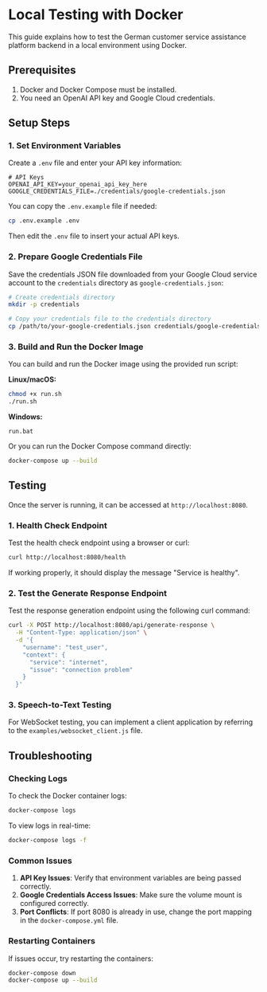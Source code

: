 # Local Testing with Docker

This guide explains how to test the German customer service assistance platform backend in a local environment using Docker.

## Prerequisites

1. Docker and Docker Compose must be installed.
2. You need an OpenAI API key and Google Cloud credentials.

## Setup Steps

### 1. Set Environment Variables

Create a `.env` file and enter your API key information:

```
# API Keys
OPENAI_API_KEY=your_openai_api_key_here
GOOGLE_CREDENTIALS_FILE=./credentials/google-credentials.json
```

You can copy the `.env.example` file if needed:

```bash
cp .env.example .env
```

Then edit the `.env` file to insert your actual API keys.

### 2. Prepare Google Credentials File

Save the credentials JSON file downloaded from your Google Cloud service account to the `credentials` directory as `google-credentials.json`:

```bash
# Create credentials directory
mkdir -p credentials

# Copy your credentials file to the credentials directory
cp /path/to/your-google-credentials.json credentials/google-credentials.json
```

### 3. Build and Run the Docker Image

You can build and run the Docker image using the provided run script:

**Linux/macOS:**
```bash
chmod +x run.sh
./run.sh
```

**Windows:**
```
run.bat
```

Or you can run the Docker Compose command directly:
```bash
docker-compose up --build
```

## Testing

Once the server is running, it can be accessed at `http://localhost:8080`.

### 1. Health Check Endpoint

Test the health check endpoint using a browser or curl:

```bash
curl http://localhost:8080/health
```

If working properly, it should display the message "Service is healthy".

### 2. Test the Generate Response Endpoint

Test the response generation endpoint using the following curl command:

```bash
curl -X POST http://localhost:8080/api/generate-response \
  -H "Content-Type: application/json" \
  -d '{
    "username": "test_user",
    "context": {
      "service": "internet",
      "issue": "connection problem"
    }
  }'
```

### 3. Speech-to-Text Testing

For WebSocket testing, you can implement a client application by referring to the `examples/websocket_client.js` file.

## Troubleshooting

### Checking Logs

To check the Docker container logs:

```bash
docker-compose logs
```

To view logs in real-time:

```bash
docker-compose logs -f
```

### Common Issues

1. **API Key Issues**: Verify that environment variables are being passed correctly.
2. **Google Credentials Access Issues**: Make sure the volume mount is configured correctly.
3. **Port Conflicts**: If port 8080 is already in use, change the port mapping in the `docker-compose.yml` file.

### Restarting Containers

If issues occur, try restarting the containers:

```bash
docker-compose down
docker-compose up --build
```
